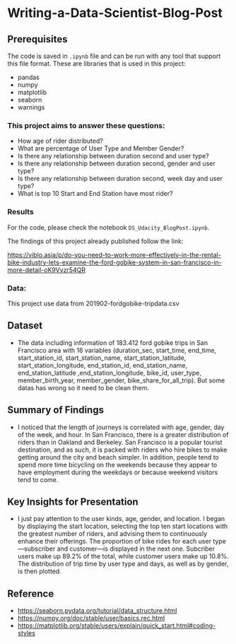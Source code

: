 # Writing-a-Data-Scientist-Blog-Post

## Prerequisites

The code is saved in ```.ipynb``` file and can be run with any tool that support this file format. These are libraries that is used in this project:

- pandas
- numpy
- matplotlib
- seaborn
- warnings

### This project aims to answer these questions:

- How age of rider distributed?
- What are percentage of User Type and Member Gender?
- Is there any relationship between duration second and user type?
- Is there any relationship between duration second, gender and user type?
- Is there any relationship between duration second, week day and user type?
- What is top 10 Start and End Station have most rider?

### Results
For the code, please check the notebook ```DS_Udacity_BlogPost.ipynb```.

The findings of this project already published follow the link:

https://viblo.asia/p/do-you-need-to-work-more-effectively-in-the-rental-bike-industry-lets-examine-the-ford-gobike-system-in-san-francisco-in-more-detail-oK9Vyzr54QR

### Data:
This project use data from 201902-fordgobike-tripdata.csv

## Dataset

- The data including information of 183.412 ford gobike trips in San Francisco area with 16 variables (duration_sec, start_time, end_time, start_station_id, start_station_name, start_station_latitude, start_station_longitude, end_station_id, end_station_name, end_station_latitude ,end_station_longitude, bike_id, user_type, member_birth_year, member_gender, bike_share_for_all_trip). But some datas has wrong so it need to be clean them.

## Summary of Findings

- I noticed that the length of journeys is correlated with age, gender, day of the week, and hour. In San Francisco, there is a greater distribution of riders than in Oakland and Berkeley. San Francisco is a popular tourist destination, and as such, it is packed with riders who hire bikes to make getting around the city and beach simpler. In addition, people tend to spend more time bicycling on the weekends because they appear to have employment during the weekdays or because weekend visitors tend to come.

## Key Insights for Presentation

- I just pay attention to the user kinds, age, gender, and location. I began by displaying the start location, selecting the top ten start locations with the greatest number of riders, and advising them to continuously enhance their offerings. The proportion of bike rides for each user type—subscriber and customer—is displayed in the next one. Subcriber users make up 89.2% of the total, while customer users make up 10.8%. The distribution of trip time by user type and days, as well as by gender, is then plotted.

## Reference
- https://seaborn.pydata.org/tutorial/data_structure.html
- https://numpy.org/doc/stable/user/basics.rec.html
- https://matplotlib.org/stable/users/explain/quick_start.html#coding-styles
